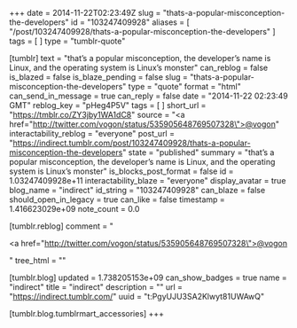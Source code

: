 +++
date = 2014-11-22T02:23:49Z
slug = "thats-a-popular-misconception-the-developers"
id = "103247409928"
aliases = [ "/post/103247409928/thats-a-popular-misconception-the-developers" ]
tags = [ ]
type = "tumblr-quote"

[tumblr]
text = "that’s a popular misconception, the developer’s name is Linux, and the operating system is Linux’s monster"
can_reblog = false
is_blazed = false
is_blaze_pending = false
slug = "thats-a-popular-misconception-the-developers"
type = "quote"
format = "html"
can_send_in_message = true
can_reply = false
date = "2014-11-22 02:23:49 GMT"
reblog_key = "pHeg4P5V"
tags = [ ]
short_url = "https://tmblr.co/ZY3jby1WA1dC8"
source = "<a href=\"http://twitter.com/vogon/status/535905648769507328\">@vogon</a>"
interactability_reblog = "everyone"
post_url = "https://indirect.tumblr.com/post/103247409928/thats-a-popular-misconception-the-developers"
state = "published"
summary = "that’s a popular misconception, the developer’s name is Linux, and the operating system is Linux’s monster"
is_blocks_post_format = false
id = 1.03247409928e+11
interactability_blaze = "everyone"
display_avatar = true
blog_name = "indirect"
id_string = "103247409928"
can_blaze = false
should_open_in_legacy = true
can_like = false
timestamp = 1.416623029e+09
note_count = 0.0

[tumblr.reblog]
comment = "<p><a href=\"http://twitter.com/vogon/status/535905648769507328\">@vogon</a></p>"
tree_html = ""

[tumblr.blog]
updated = 1.738205153e+09
can_show_badges = true
name = "indirect"
title = "indirect"
description = ""
url = "https://indirect.tumblr.com/"
uuid = "t:PgyUJU3SA2Klwyt81UWAwQ"

[tumblr.blog.tumblrmart_accessories]
+++

